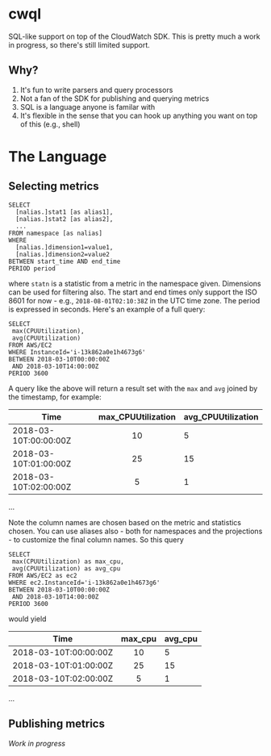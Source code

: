 # cwql

SQL-like support on top of the CloudWatch SDK. This is pretty much a work in progress, so there's still limited support.

## Why?

1. It's fun to write parsers and query processors
2. Not a fan of the SDK for publishing and querying metrics
3. SQL is a language anyone is familar with
4. It's flexible in the sense that you can hook up anything you want on top of this (e.g., shell)

# The Language

## Selecting metrics

```
SELECT
  [nalias.]stat1 [as alias1],
  [nalias.]stat2 [as alias2],
  ...
FROM namespace [as nalias]
WHERE
  [nalias.]dimension1=value1,
  [nalias.]dimension2=value2
BETWEEN start_time AND end_time
PERIOD period
```

where `statn` is a statistic from a metric in the namespace given. Dimensions can be used for filtering also. The start and end times only support the ISO 8601 for now - e.g., `2018-08-01T02:10:38Z` in the UTC time zone. The period is expressed in seconds. Here's an example of a full query:

```
SELECT
 max(CPUUtilization),
 avg(CPUUtilization)
FROM AWS/EC2
WHERE InstanceId='i-13k862a0e1h4673g6'
BETWEEN 2018-03-10T00:00:00Z
 AND 2018-03-10T14:00:00Z
PERIOD 3600
```

A query like the above will return a result set with the `max` and `avg` joined by the timestamp, for example:

| Time | max_CPUUtilization   |      avg_CPUUtilization |
|----------|:-------------:|----------|
| 2018-03-10T:00:00:00Z |  10 | 5 |
| 2018-03-10T:01:00:00Z |  25 | 15 |
| 2018-03-10T:02:00:00Z |  5 | 1 |
...

Note the column names are chosen based on the metric and statistics chosen. You can use aliases also - both for namespaces and the projections - to customize the final column names. So this query

```
SELECT
 max(CPUUtilization) as max_cpu,
 avg(CPUUtilization) as avg_cpu
FROM AWS/EC2 as ec2
WHERE ec2.InstanceId='i-13k862a0e1h4673g6'
BETWEEN 2018-03-10T00:00:00Z
 AND 2018-03-10T14:00:00Z
PERIOD 3600
```
would yield

| Time | max_cpu   |      avg_cpu |
|----------|:-------------:|----------|
| 2018-03-10T:00:00:00Z |  10 | 5 |
| 2018-03-10T:01:00:00Z |  25 | 15 |
| 2018-03-10T:02:00:00Z |  5 | 1 |
...

## Publishing metrics

*Work in progress*
